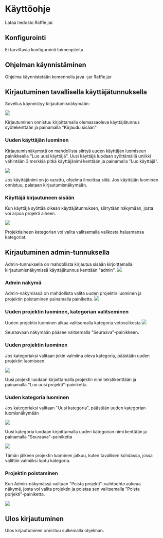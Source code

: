 # Käyttöohje

Lataa tiedosto Raffle.jar.

## Konfigurointi
Ei tarvittavia konfigurointi toimenpiteita. 

## Ohjelman käynnistäminen
Ohjelma käynnistetään komennolla java -jar Raffle.jar

## Kirjautuminen tavallisella käyttäjätunnuksella
Sovellus käynnistyy kirjautumisnäkymään:

![](https://raw.githubusercontent.com/millakortelainen/ot-harjoitustyo/master/harjoitustyo/dokumentaatio/pics/firstPic.png)

Kirjautuminen onnistuu kirjoittamalla olemassaoleva käyttäjätunnus syötekenttään ja painamalla "Kirjaudu sisään"

### Uuden käyttäjän luominen
Kirjautumisnäkymstä on mahdollista siirtyä uuden käyttäjän luomiseen painikkeella "Luo uusi käyttäjä". Uusi käyttäjä luodaan syöttämällä uniikki vähintään 3 merkkiä pitkä käyttäjänimi kenttään ja painamalla "Luo käyttäjä". 

![](https://raw.githubusercontent.com/millakortelainen/ot-harjoitustyo/master/harjoitustyo/dokumentaatio/pics/pic2.png)

Jos käyttäjänimi on jo varattu, ohjelma ilmoittaa siitä. Jos käyttäjän luominen onnistuu, palataan kirjautumisnäkymään.

### Käyttäjä kirjautuneen sisään

Kun käyttäjä syöttää oikean käyttäjätunnuksen, siirrytään näkymään, josta voi arpoa projekti aiheen.

![](https://raw.githubusercontent.com/millakortelainen/ot-harjoitustyo/master/harjoitustyo/dokumentaatio/pics/pic3.png)

Projektiaiheen kategorian voi valita valitsemalla valikosta haluamansa kategoriat.

## Kirjautuminen admin-tunnuksella
Admin-tunnuksella on mahdollista kirjautua sisään kirjoittamalla kirjautumisnäkymissä käyttäjätunnus kenttään "admin".
![](https://raw.githubusercontent.com/millakortelainen/ot-harjoitustyo/master/harjoitustyo/dokumentaatio/pics/logginAsAdmin.png)

### Admin näkymä
Admin-näkymässä on mahdollista valita uuden projektin luominen ja projektin poistaminen painamalla painiketta.
![](https://raw.githubusercontent.com/millakortelainen/ot-harjoitustyo/master/harjoitustyo/dokumentaatio/pics/pic4.png)

### Uuden projektin luominen, kategorian valitseminen
Uuden projektin luominen alkaa valitsemalla kategoria vetovalikosta
![](https://raw.githubusercontent.com/millakortelainen/ot-harjoitustyo/master/harjoitustyo/dokumentaatio/pics/chooseOne.png)

Seuraavaan näkymään pääsee vaitsemalla "Seuraava"-painikkeen.

### Uuden projektin luominen
Jos kategoriaksi valitaan jokin valmiina oleva kategoria, päästään uuden projektin luomiseen.

![](https://raw.githubusercontent.com/millakortelainen/ot-harjoitustyo/master/harjoitustyo/dokumentaatio/pics/pic7.png)

Uusi projekti luodaan kirjoittamalla projektin nimi tekstikenttään ja painamalla "Luo uusi projekti"-painiketta.

### Uuden kategoria luominen
Jos kategoriaksi valitaan "Uusi kategoria", päästään uuden kategorian luomisnäkymään

![](https://raw.githubusercontent.com/millakortelainen/ot-harjoitustyo/master/harjoitustyo/dokumentaatio/pics/pic5.png)

Uusi kategoria luodaan kirjoittamalla uuden kätegorian nimi kenttään ja painamalla "Seuraava"-painiketta

![](https://raw.githubusercontent.com/millakortelainen/ot-harjoitustyo/master/harjoitustyo/dokumentaatio/pics/pic6.png)

Tämän jälkeen projektin luominen jatkuu, kuten tavallisen kohdassa, jossa valittiin valmiiksi luotu kategoria.

### Projektin poistaminen

Kun Admin-näkymässä valitaan "Poista projekti"-vaihtoehto aukeaa näkymä, josta voi valita projektin ja poistaa sen valitsemalla "Poista porjekti"-painiketta.

![](https://raw.githubusercontent.com/millakortelainen/ot-harjoitustyo/master/harjoitustyo/dokumentaatio/pics/pic8.png)

## Ulos kirjautuminen
Ulos kirjautuminen onnistuu sulkemalla ohjelman.
